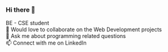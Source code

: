 ### Hi there 👋
BE - CSE student <br>
👯 Would love to collaborate on the Web Development projects <br>
💬 Ask me about programming related questions <br>
📫 Connect with me on LinkedIn
<!--
**aaryan-gupta/aaryan-gupta** is a ✨ _special_ ✨ repository because its `README.md` (this file) appears on your GitHub profile.

Here are some ideas to get you started:

- 🔭 I’m currently working on ...
- 🌱 I’m currently learning ...
- 👯 I’m looking to collaborate on ...
- 🤔 I’m looking for help with ...
- 💬 Ask me about ...
- 📫 How to reach me: ...
- 😄 Pronouns: ...
- ⚡ Fun fact: ...
-->

